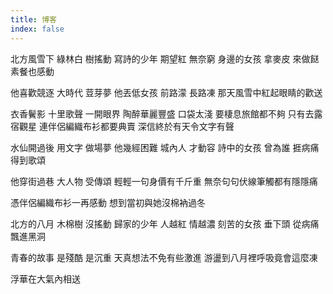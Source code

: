 ```yaml
---
title: 博客
index: false
---
```


北方風雪下 綠林白 樹搖動
寫詩的少年 期望紅 無奈窮
身邊的女孩 拿麥皮 來做餸
素餐也感動

他喜歡競逐 大時代 荳芽夢
他丟低女孩 前路濛 長路凍
那天風雪中紅起眼睛的歡送

衣香鬢影 十里歌聲
一開眼界 陶醉華麗豐盛
口袋太淺 要棲息旅館都不夠
只有去露宿觀星
連伴侶編織布衫都要典賣
深信終於有天令文字有聲

水仙開過後 用文字 做場夢
他幾經困難 城內人 才動容
詩中的女孩 曾為誰 捱病痛
得到歌頌

他穿街過巷 大人物 受傳頌
輕輕一句身價有千斤重
無奈句句伏線筆觸都有隱隱痛

憑伴侶編織布衫一再感動
想到當初與她沒棉衲過冬

北方的八月 木棉樹 沒搖動
歸家的少年 人越紅 情越濃
刻苦的女孩 垂下頭 從病痛
飄進黑洞

青春的故事 是殘酷 是沉重
天真想法不免有些激進
游盪到八月裡呼吸竟會這麼凍

浮華在大氣內相送